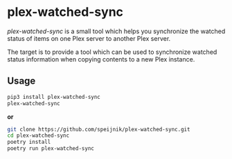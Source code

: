 # plex-watched-sync

*plex-watched-sync* is a small tool which helps you synchronize
the watched status of items on one Plex server to another Plex server.

The target is to provide a tool which can be used to synchronize watched
status information when copying contents to a new Plex instance.

## Usage

```bash
pip3 install plex-watched-sync
plex-watched-sync
```

**or**

```bash
git clone https://github.com/speijnik/plex-watched-sync.git
cd plex-watched-sync
poetry install
poetry run plex-watched-sync
```
